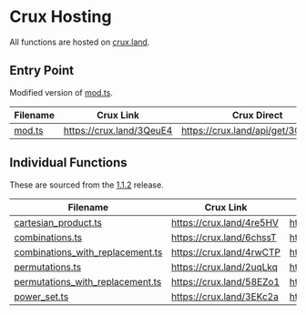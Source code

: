 # Crux Hosting

All functions are hosted on [crux.land](crux.land).

## Entry Point

Modified version of
[mod.ts](https://github.com/N8Brooks/combinatorics/blob/8eaa16d596a1695a3a41f3d8150d7a3d620e73d5/mod.ts).

| Filename                                                                                                 | Crux Link                | Crux Direct                         |
| -------------------------------------------------------------------------------------------------------- | ------------------------ | ----------------------------------- |
| [mod.ts](https://github.com/N8Brooks/combinatorics/blob/8eaa16d596a1695a3a41f3d8150d7a3d620e73d5/mod.ts) | https://crux.land/3QeuE4 | https://crux.land/api/get/3QeuE4.ts |

## Individual Functions

These are sourced from the
[1.1.2](https://github.com/N8Brooks/combinatorics/releases/tag/1.1.2) release.

| Filename                                                                                                                                                     | Crux Link                | Crux Direct                         |
| ------------------------------------------------------------------------------------------------------------------------------------------------------------ | ------------------------ | ----------------------------------- |
| [cartesian_product.ts](https://github.com/N8Brooks/combinatorics/blob/8eaa16d596a1695a3a41f3d8150d7a3d620e73d5/cartesian_product.ts)                         | https://crux.land/4re5HV | https://crux.land/api/get/4re5HV.ts |
| [combinations.ts](https://github.com/N8Brooks/combinatorics/blob/8eaa16d596a1695a3a41f3d8150d7a3d620e73d5/combinations.ts)                                   | https://crux.land/6chssT | https://crux.land/api/get/6chssT.ts |
| [combinations_with_replacement.ts](https://github.com/N8Brooks/combinatorics/blob/8eaa16d596a1695a3a41f3d8150d7a3d620e73d5/combinations_with_replacement.ts) | https://crux.land/4rwCTP | https://crux.land/api/get/4rwCTP.ts |
| [permutations.ts](https://github.com/N8Brooks/combinatorics/blob/8eaa16d596a1695a3a41f3d8150d7a3d620e73d5/permutations.ts)                                   | https://crux.land/2uqLkq | https://crux.land/api/get/2uqLkq.ts |
| [permutations_with_replacement.ts](https://github.com/N8Brooks/combinatorics/blob/8eaa16d596a1695a3a41f3d8150d7a3d620e73d5/permutations_with_replacement.ts) | https://crux.land/58EZo1 | https://crux.land/api/get/58EZo1.ts |
| [power_set.ts](https://github.com/N8Brooks/combinatorics/blob/8eaa16d596a1695a3a41f3d8150d7a3d620e73d5/power_set.ts)                                         | https://crux.land/3EKc2a | https://crux.land/api/get/3EKc2a.ts |
